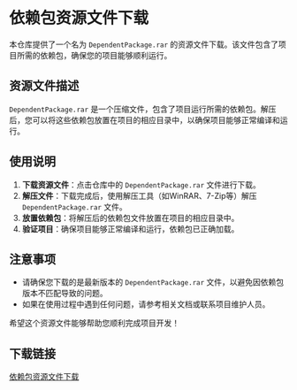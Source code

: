 # 依赖包资源文件下载

本仓库提供了一个名为 `DependentPackage.rar` 的资源文件下载。该文件包含了项目所需的依赖包，确保您的项目能够顺利运行。

## 资源文件描述

`DependentPackage.rar` 是一个压缩文件，包含了项目运行所需的依赖包。解压后，您可以将这些依赖包放置在项目的相应目录中，以确保项目能够正常编译和运行。

## 使用说明

1. **下载资源文件**：点击仓库中的 `DependentPackage.rar` 文件进行下载。
2. **解压文件**：下载完成后，使用解压工具（如WinRAR、7-Zip等）解压 `DependentPackage.rar` 文件。
3. **放置依赖包**：将解压后的依赖包文件放置在项目的相应目录中。
4. **验证项目**：确保项目能够正常编译和运行，依赖包已正确加载。

## 注意事项

- 请确保您下载的是最新版本的 `DependentPackage.rar` 文件，以避免因依赖包版本不匹配导致的问题。
- 如果在使用过程中遇到任何问题，请参考相关文档或联系项目维护人员。

希望这个资源文件能够帮助您顺利完成项目开发！

## 下载链接

[依赖包资源文件下载](https://pan.quark.cn/s/a8df952d6a6f)